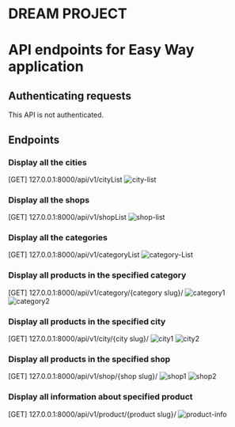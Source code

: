 # DREAM PROJECT
# API endpoints for Easy Way application
## Authenticating requests
This API is not authenticated.
## Endpoints
### Display all the cities
[GET] 127.0.0.1:8000/api/v1/cityList
![city-list](https://user-images.githubusercontent.com/90828152/173030512-dd0d6c67-ee95-405c-9ba3-60c434736233.png)
### Display all the shops
[GET] 127.0.0.1:8000/api/v1/shopList
![shop-list](https://user-images.githubusercontent.com/90828152/173030571-39a19c35-cfc7-463a-9cf4-57e52b1ded93.png)
### Display all the categories
[GET] 127.0.0.1:8000/api/v1/categoryList
![category-List](https://user-images.githubusercontent.com/90828152/173030604-4687cc80-0b4e-4450-ada4-82602b5eea3a.png)
### Display all products in the specified category
[GET] 127.0.0.1:8000/api/v1/category/{category slug}/
![category1](https://user-images.githubusercontent.com/90828152/173030715-f21a1387-f261-4b8f-b246-55da926def18.png)
![category2](https://user-images.githubusercontent.com/90828152/173030737-12ba9358-99b0-43ff-aa01-ff429aabf93f.png)
### Display all products in the specified city
[GET] 127.0.0.1:8000/api/v1/city/{city slug}/
![city1](https://user-images.githubusercontent.com/90828152/173030787-805e118c-12b5-4aa4-ad90-6d1ff951f3af.png)
![city2](https://user-images.githubusercontent.com/90828152/173030806-e87cdc75-8104-4897-9532-65ee03488a0a.png)
### Display all products in the specified shop
[GET] 127.0.0.1:8000/api/v1/shop/{shop slug}/
![shop1](https://user-images.githubusercontent.com/90828152/173030835-cadee84a-c3cf-4db6-af21-349c1387cb9c.png)
![shop2](https://user-images.githubusercontent.com/90828152/173030857-f9bde851-c72c-4536-9bc5-5364c53e77d1.png)
### Display all information about specified product
[GET] 127.0.0.1:8000/api/v1/product/{product slug}/
![product-info](https://user-images.githubusercontent.com/90828152/173031127-48cc8b52-0f9f-4687-a4f6-e762457cb1d7.png)
